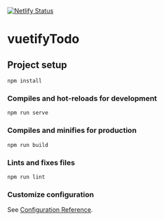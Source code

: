 [![Netlify Status](https://api.netlify.com/api/v1/badges/86fb0459-c5e9-4946-952f-82446a24d159/deploy-status)](https://app.netlify.com/sites/hiremate/deploys)
# vuetifyTodo

## Project setup
```
npm install
```

### Compiles and hot-reloads for development
```
npm run serve
```

### Compiles and minifies for production
```
npm run build
```

### Lints and fixes files
```
npm run lint
```

### Customize configuration
See [Configuration Reference](https://cli.vuejs.org/config/).
